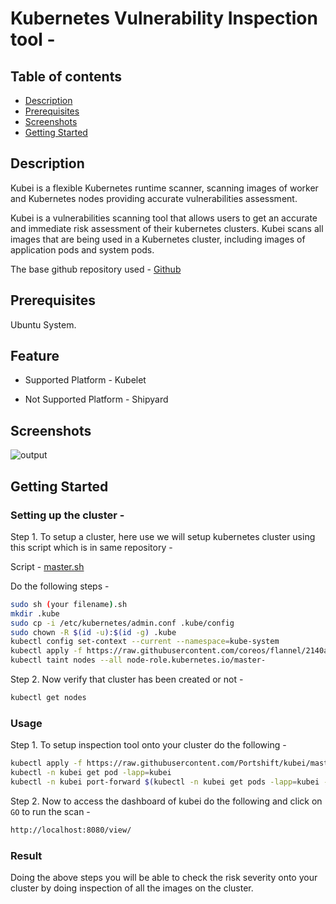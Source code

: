 # Kubernetes Vulnerability Inspection tool -

## **Table of contents**
- [Description](#description)
- [Prerequisites](#prerequisites)
- [Screenshots](#screenshots)
- [Getting Started](#getting-started)

## Description

Kubei is a flexible Kubernetes runtime scanner, scanning images of worker and Kubernetes nodes providing accurate vulnerabilities assessment.

Kubei is a vulnerabilities scanning tool that allows users to get an accurate and immediate risk assessment of their kubernetes clusters. Kubei scans all images that are being used in a Kubernetes cluster, including images of application pods and system pods.

The base github repository used - [Github](https://github.com/Portshift/kubei)

## Prerequisites

Ubuntu System.

## Feature

* Supported Platform - Kubelet

* Not Supported Platform - Shipyard

## Screenshots 

![output](https://github.com/clouddrove/research-and-development/blob/slave/k8s-security-tools/kubei/kubei-k8s-security.png)

## Getting Started

### Setting up the cluster -

Step 1. To setup a cluster, here use we will setup kubernetes cluster using this script which is in same repository -

Script - [master.sh](https://github.com/clouddrove/research-and-development/blob/slave/k8s-security-tools/kubei/master.sh)

Do the following steps -

```sh
sudo sh (your filename).sh
mkdir .kube
sudo cp -i /etc/kubernetes/admin.conf .kube/config
sudo chown -R $(id -u):$(id -g) .kube
kubectl config set-context --current --namespace=kube-system
kubectl apply -f https://raw.githubusercontent.com/coreos/flannel/2140ac876ef134e0ed5af15c65e414cf26827915/Documentation/kube-flannel.yml
kubectl taint nodes --all node-role.kubernetes.io/master-
```

Step 2. Now verify that cluster has been created or not -

```sh
kubectl get nodes
```

### Usage

Step 1. To setup inspection tool onto your cluster do the following -

```sh
kubectl apply -f https://raw.githubusercontent.com/Portshift/kubei/master/deploy/kubei.yaml
kubectl -n kubei get pod -lapp=kubei
kubectl -n kubei port-forward $(kubectl -n kubei get pods -lapp=kubei -o jsonpath='{.items[0].metadata.name}') 8080
```

Step 2. Now to access the dashboard of kubei do the following and click on `GO` to run the scan -

```sh
http://localhost:8080/view/
```

### Result

Doing the above steps you will be able to check the risk severity onto your cluster by doing inspection of all the images on the cluster.